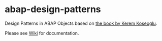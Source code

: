 # abap-design-patterns

Design Patterns in ABAP Objects based on [the book by Kerem Koseoglu](https://www.sap-press.com/design-patterns-in-abap-objects_4277/).

Please see [Wiki](wiki) for documentation.
